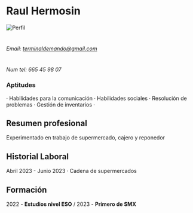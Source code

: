 # Raul Hermosin
![Perfil](https://i.pinimg.com/736x/74/f7/7c/74f77c0410f3aa6be79bda7976e0ed8e.jpg)
# 
*Email: terminaldemando@gmail.com*
# 
*Num tel: 665 45 98 07*
### Aptitudes
· Habilidades para la comunicación 
· Habilidades sociales
· Resolución de problemas
· Gestión de inventarios ·
## Resumen profesional
Experimentado en trabajo de supermercado, cajero y reponedor
## Historial Laboral
Abril 2023 - Junio 2023
· Cadena de supermercados
## Formación
2022 -
**Estudios nivel ESO** /
 2023 -
 **Primero de SMX** 

